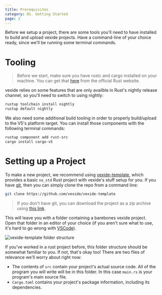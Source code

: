 ```yaml
---
title: Prerequisites
category: 01. Getting Started
page: 2
---
```


Before we setup a project, there are some tools you'll need to have installed to build and upload vexide projects. Have a command-line of your choice ready, since we'll be running some terminal commands.

# Tooling

> Before we start, make sure you have rustc and cargo installed on your machine. You can get that [here](https://www.rust-lang.org/tools/install) from the official Rust website.

vexide relies on some features that are only availble in Rust's nightly release channel, so you'll need to switch to using nightly:

```sh
rustup toolchain install nightly
rustup default nightly
```

We also need some additional build tooling in order to properly build/upload to the V5's platform target. You can install those components with the following terminal commands:

```sh
rustup component add rust-src
cargo install cargo-v5
```

# Setting up a Project

To make a new project, we recommend using [vexide-template](https://github.com/vexide/vexide-template/), which provides a basic `no_std` Rust project with vexide's stuff setup for you. If you have [git](https://git-scm.com/), then you can simply clone the repo from a command line:

```sh
git clone https://github.com/vexide/vexide-template
```

> If you don't have git, you can download the project as a zip archive using [this link](https://github.com/vexide/vexide-template/archive/refs/heads/main.zip).

This will leave you with a folder containing a barebones vexide project. Open that folder in an editor of your choice (if you aren't sure what to use, it's hard to go wrong with [VSCode](https://code.visualstudio.com/)).

![vexide-template folder structure](/docs/vexide-template-structure.png)

If you've worked in a rust project before, this folder structure should be somewhat familiar to you. If not, that's okay too! There are two files of relevance we'll worry about right now:
- The contents of `src` contain your project's actual source code. All of the program you will write will be in this folder. In this case `main.rs` is your program's main source file.
- `Cargo.toml` contains your project's package information, including its dependencies.
